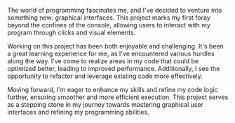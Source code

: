 The world of programming fascinates me, and I've decided to venture into something new: graphical interfaces. 
This project marks my first foray beyond the confines of the console, allowing users to interact with my program through clicks and visual elements.

Working on this project has been both enjoyable and challenging. It's been a great learning experience for me, as I've encountered various hurdles along the way.
I've come to realize areas in my code that could be optimized better, leading to improved performance. 
Additionally, I see the opportunity to refactor and leverage existing code more effectively.

Moving forward, I'm eager to enhance my skills and refine my code logic further, ensuring smoother and more efficient execution.
This project serves as a stepping stone in my journey towards mastering graphical user interfaces and refining my programming abilities.
